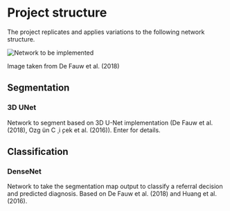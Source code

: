 # Project structure

The project replicates and applies variations to the following network structure.

![Network to be implemented](https://media.springernature.com/m685/springer-static/image/art%3A10.1038%2Fs41591-018-0107-6/MediaObjects/41591_2018_107_Fig1_HTML.jpg)

Image taken from De Fauw et al. (2018)

## Segmentation

### 3D UNet

Network to segment based on 3D U-Net implementation (De Fauw et al. (2018), Ozg ̈un C ̧ i ̧cek et al. (2016)). Enter for details.

## Classification

### DenseNet

Network to take the segmentation map output to classify a referral decision and predicted diagnosis. Based on De Fauw et al. (2018) and Huang et al. (2016).
